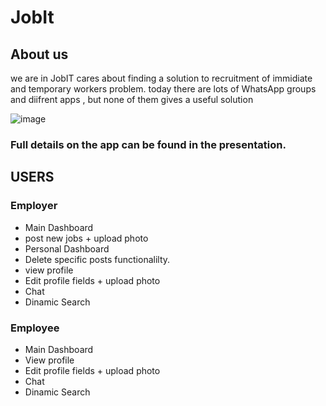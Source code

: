 # JobIt

## About us
we are in JobIT cares about finding a solution to recruitment of immidiate and temporary workers problem.
today there are lots of WhatsApp groups and diifrent apps , but none of them gives a useful solution

![image](https://user-images.githubusercontent.com/57875188/148129562-27dba9a7-7372-4df0-9d1b-adeab7c8e3b7.jpeg)

### Full details on the app can be found in the presentation.

## USERS
### Employer
* Main Dashboard
* post new jobs + upload photo 
* Personal Dashboard
* Delete specific posts functionalilty.
* view profile 
* Edit profile fields + upload photo
* Chat
* Dinamic Search

### Employee
* Main Dashboard
* View profile
* Edit profile fields + upload photo
* Chat
* Dinamic Search
